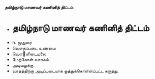 **தமிழ்நாடு மாணவர் கணினித் திட்டம்**
- # தமிழ்நாடு மாணவர் கணினித் திட்டம்
- n. மூதுரை
- வௌதப்படை உண்மை
- வௌ஢ளிடைமலை
- மேற்கோள் வாசகம்
- அடிவழக்கு
- வாதத்திற்கு அடிப்படையாக ஒத்துக்கொள்ளப்பட்ட கருத்து.

